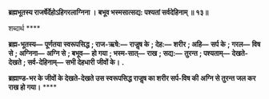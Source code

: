 **ब्रह्मभूतस्य राजर्षेर्देहोऽहिगरलाग्निना ।** **बभूव भस्मसात्सद्य: पश्यतां सर्वदेहिनाम् ॥ १३॥** 

शब्दार्थ **** 

**ब्रह्म-भूतस्य—** **पूर्णतया स्वरूपसिद्ध** **; राज-ऋषे:—** **राजॢष के** **; देह:—** **शरीर** **; अहि—** **सर्प के** **; गरल—** **विष से** **; अग्निना—** **अग्नि से** **; बभूव—** **हो गया** **; भस्म-सात्—** **राख** **; सद्य:—** **तुरन्त** **; पश्यताम्—** **देखते-देखते** **; सर्व-देहिनाम्—** **सभी देहधारी** **जीवों के।** **.** 

**ब्रह्माण्ड-भर के जीवों के देखते-देखते उस स्वरूपसिद्ध राजॢष का शरीर सर्प-विष की** **अग्नि से तुरन्त जल कर राख हो गया।** **** 